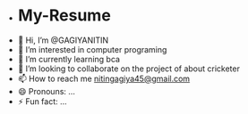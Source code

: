 - # My-Resume
- 👋 Hi, I’m @GAGIYANITIN
- 👀 I’m interested in computer programing
- 🌱 I’m currently learning bca
- 💞️ I’m looking to collaborate on the project of about cricketer 
- 📫 How to reach me nitingagiya45@gmail.com
- 😄 Pronouns: ...
- ⚡ Fun fact: ...
